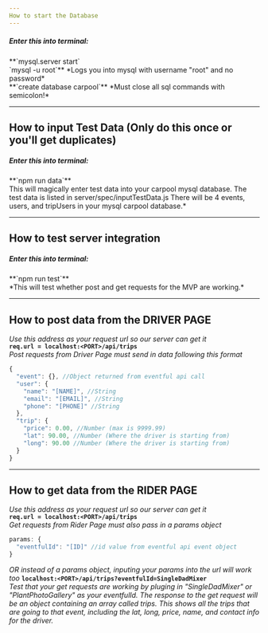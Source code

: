 ```yaml
---
How to start the Database
---
```


<h5>Enter this into terminal:</h5>
**`mysql.server start`<br>
`mysql -u root`** *Logs you into mysql with username "root" and no password* <br>
**`create database carpool`** *Must close all sql commands with semicolon!*


---
How to input Test Data (Only do this once or you'll get duplicates)
---
<h5>Enter this into terminal:</h5>
**`npm run data`** <br>
This will magically enter test data into your carpool mysql database.
The test data is listed in server/spec/inputTestData.js
There will be 4 events, users, and tripUsers in your mysql carpool database.*


---
How to test server integration
---

<h5>Enter this into terminal:</h5>
**`npm run test`** <br>
*This will test whether post and get requests for the MVP are working.*


---
How to post data from the DRIVER PAGE
---

*Use this address as your request url so our server can get it* <br>
**`req.url = localhost:<PORT>/api/trips`**<br>
*Post requests from Driver Page must send in data following this format* <br>

```javascript
{
  "event": {}, //Object returned from eventful api call
  "user": {
    "name": "[NAME]", //String
    "email": "[EMAIL]", //String
    "phone": "[PHONE]" //String
  },
  "trip": {
    "price": 0.00, //Number (max is 9999.99)
    "lat": 90.00, //Number (Where the driver is starting from)
    "long": 90.00 //Number (Where the driver is starting from)
  }
}
```

---
How to get data from the RIDER PAGE
---

*Use this address as your request url so our server can get it* <br>
**`req.url = localhost:<PORT>/api/trips`** <br>
*Get requests from Rider Page must also pass in a params object*
```javascript
params: {
  "eventfulId": "[ID]" //id value from eventful api event object
}
```

*OR instead of a params object, inputing your params into the url will work too*
**`localhost:<PORT>/api/trips?eventfulId=SingleDadMixer`** <br>
*Test that your get requests are working by pluging in
"SingleDadMixer" or "PlantPhotoGallery" as your eventfulId. The response to the get request will be an object containing an array called trips. This shows all the trips that are going to that event, including the lat, long, price, name, and contact info for the driver.*
